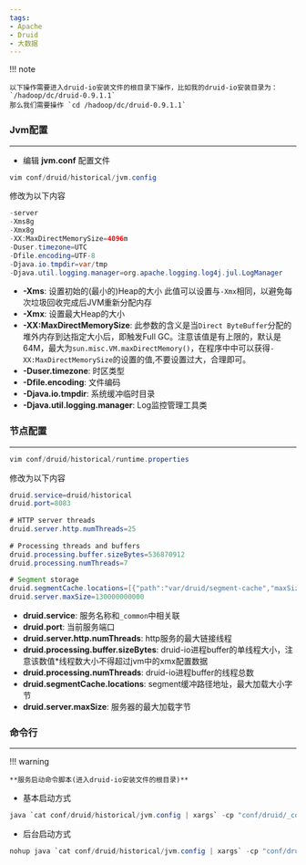 ```yaml
---
tags:
- Apache
- Druid
- 大数据
---
```


!!! note

    以下操作需要进入druid-io安装文件的根目录下操作，比如我的druid-io安装目录为： `/hadoop/dc/druid-0.9.1.1`
    那么我们需要操作 `cd /hadoop/dc/druid-0.9.1.1`

### Jvm配置

---

- 编辑 **jvm.conf** 配置文件

```java
vim conf/druid/historical/jvm.config
```

修改为以下内容

```java
-server
-Xms8g
-Xmx8g
-XX:MaxDirectMemorySize=4096m
-Duser.timezone=UTC
-Dfile.encoding=UTF-8
-Djava.io.tmpdir=var/tmp
-Djava.util.logging.manager=org.apache.logging.log4j.jul.LogManager
```

- **-Xms**: 设置初始的(最小的)Heap的大小 此值可以设置与`-Xmx`相同，以避免每次垃圾回收完成后JVM重新分配内存
- **-Xmx**: 设置最大Heap的大小
- **-XX:MaxDirectMemorySize**: 此参数的含义是当`Direct ByteBuffer`分配的堆外内存到达指定大小后，即触发Full GC。注意该值是有上限的，默认是64M，最大为`sun.misc.VM.maxDirectMemory()`，在程序中中可以获得`-XX:MaxDirectMemorySize`的设置的值,不要设置过大，合理即可。
- **-Duser.timezone**: 时区类型
- **-Dfile.encoding**: 文件编码
- **-Djava.io.tmpdir**: 系统缓冲临时目录
- **-Djava.util.logging.manager**: Log监控管理工具类

### 节点配置

---

```java
vim conf/druid/historical/runtime.properties
```

修改为以下内容

```java
druid.service=druid/historical
druid.port=8083
 
# HTTP server threads
druid.server.http.numThreads=25
 
# Processing threads and buffers
druid.processing.buffer.sizeBytes=536870912
druid.processing.numThreads=7
 
# Segment storage
druid.segmentCache.locations=[{"path":"var/druid/segment-cache","maxSize"\:130000000000}]
druid.server.maxSize=130000000000
```

- **druid.service**: 服务名称和`_common`中相关联
- **druid.port**: 当前服务端口
- **druid.server.http.numThreads**: http服务的最大链接线程
- **druid.processing.buffer.sizeBytes**: druid-io进程buffer的单线程大小，注意该数值*线程数大小不得超过jvm中的xmx配置数据
- **druid.processing.numThreads**: druid-io进程buffer的线程总数
- **druid.segmentCache.locations**: segment缓冲路径地址，最大加载大小字节
- **druid.server.maxSize**: 服务器的最大加载字节

### 命令行

---

!!! warning

    **服务启动命令脚本(进入druid-io安装文件的根目录)**

- 基本启动方式

```java
java `cat conf/druid/historical/jvm.config | xargs` -cp "conf/druid/_common:conf/druid/historical:lib/*" io.druid.cli.Main server historical
```

- 后台启动方式

```java
nohup java `cat conf/druid/historical/jvm.config | xargs` -cp "conf/druid/_common:conf/druid/historical:lib/*" io.druid.cli.Main server historical >historical.log 2>&1 &
```
